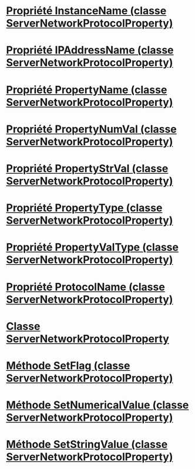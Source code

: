 # [Propriété InstanceName (classe ServerNetworkProtocolProperty)](instancename-property-servernetworkprotocolproperty-class.md)
# [Propriété IPAddressName (classe ServerNetworkProtocolProperty)](ipaddressname-property-servernetworkprotocolproperty-class.md)
# [Propriété PropertyName (classe ServerNetworkProtocolProperty)](propertyname-property-servernetworkprotocolproperty-class.md)
# [Propriété PropertyNumVal (classe ServerNetworkProtocolProperty)](propertynumval-property-servernetworkprotocolproperty-class.md)
# [Propriété PropertyStrVal (classe ServerNetworkProtocolProperty)](propertystrval-property-servernetworkprotocolproperty-class.md)
# [Propriété PropertyType (classe ServerNetworkProtocolProperty)](propertytype-property-servernetworkprotocolproperty-class.md)
# [Propriété PropertyValType (classe ServerNetworkProtocolProperty)](propertyvaltype-property-servernetworkprotocolproperty-class.md)
# [Propriété ProtocolName (classe ServerNetworkProtocolProperty)](protocolname-property-servernetworkprotocolproperty-class.md)
# [Classe ServerNetworkProtocolProperty](servernetworkprotocolproperty-class.md)
# [Méthode SetFlag (classe ServerNetworkProtocolProperty)](setflag-method-servernetworkprotocolproperty-class.md)
# [Méthode SetNumericalValue (classe ServerNetworkProtocolProperty)](setnumericalvalue-method-servernetworkprotocolproperty-class.md)
# [Méthode SetStringValue (classe ServerNetworkProtocolProperty)](setstringvalue-method-servernetworkprotocolproperty-class.md)
